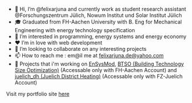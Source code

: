 - 👋 Hi, I’m @felixarjuna and currently work as student research assistant @Forschungszentrum Jülich, Nowum Institut und Solar Institut Jülich
- 🎓 Graduated from FH-Aachen University with B. Eng for Mechanical Engineering with energy technology specification
- 👀 I’m interested in programming, energy systems and energy economy
- ❤️ I’m in love with web development 
- 💞️ I’m looking to collaborate on any interesting projects 
- 📫 How to reach me : em@il me at felixarjuna.de@yahoo.com
- 👾 Projects that i'm working on [EnSysMod](https://github.com/felixarjuna/EnSysMod_client_side), [BTSO (Building Technology Size Optimization)](https://git.fh-aachen.de/tb5152e/btso) (Accessable only with FH-Aachen Account) and [juelich_dh (Juelich District Heating)](https://gitlab.fz-juelich.de/IEK10/core-projects/BaD/juelich_dh) (Accessable only with FZ-Juelich Account)

Visit my portfolio site [here](felixarjuna.github.io/felixarjuna)

<!---
felixarjuna/felixarjuna is a ✨ special ✨ repository because its `README.md` (this file) appears on your GitHub profile.
You can click the Preview link to take a look at your changes.
--->
